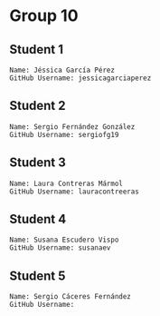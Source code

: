 # Group 10
## Student 1
    Name: Jéssica García Pérez
    GitHub Username: jessicagarciaperez
## Student 2
    Name: Sergio Fernández González
    GitHub Username: sergiofg19
## Student 3
    Name: Laura Contreras Mármol
    GitHub Username: lauracontreeras
## Student 4
    Name: Susana Escudero Vispo
    GitHub Username: susanaev
## Student 5
    Name: Sergio Cáceres Fernández
    GitHub Username: 